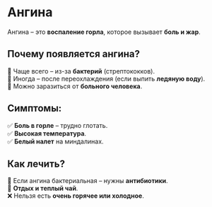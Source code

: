 # Ангина

Ангина – это **воспаление горла**, которое вызывает **боль и жар**.  

## Почему появляется ангина?
🔹 Чаще всего – из-за **бактерий** (стрептококков).  
🔹 Иногда – после переохлаждения (если выпить **ледяную воду**).  
🔹 Можно заразиться от **больного человека**.  

## Симптомы:
✅ **Боль в горле** – трудно глотать.  
✅ **Высокая температура**.  
✅ **Белый налет** на миндалинах.  

## Как лечить?
🏥 Если ангина бактериальная – нужны **антибиотики**.  
🛌 **Отдых и теплый чай**.  
❌ Нельзя есть **очень горячее или холодное**.  
